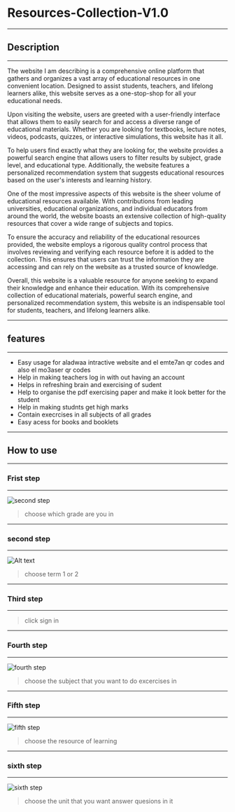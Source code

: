 # Resources-Collection-V1.0 
_______
## Description
_______
The website I am describing is a comprehensive online platform that gathers and organizes a vast array of educational resources in one convenient location. Designed to assist students, teachers, and lifelong learners alike, this website serves as a one-stop-shop for all your educational needs.

Upon visiting the website, users are greeted with a user-friendly interface that allows them to easily search for and access a diverse range of educational materials. Whether you are looking for textbooks, lecture notes, videos, podcasts, quizzes, or interactive simulations, this website has it all.

To help users find exactly what they are looking for, the website provides a powerful search engine that allows users to filter results by subject, grade level, and educational type. Additionally, the website features a personalized recommendation system that suggests educational resources based on the user's interests and learning history.

One of the most impressive aspects of this website is the sheer volume of educational resources available. With contributions from leading universities, educational organizations, and individual educators from around the world, the website boasts an extensive collection of high-quality resources that cover a wide range of subjects and topics.

To ensure the accuracy and reliability of the educational resources provided, the website employs a rigorous quality control process that involves reviewing and verifying each resource before it is added to the collection. This ensures that users can trust the information they are accessing and can rely on the website as a trusted source of knowledge.

Overall, this website is a valuable resource for anyone seeking to expand their knowledge and enhance their education. With its comprehensive collection of educational materials, powerful search engine, and personalized recommendation system, this website is an indispensable tool for students, teachers, and lifelong learners alike.
______
## features
______
* Easy usage for aladwaa intractive website and el emte7an qr codes and also el mo3aser qr codes 
* Help in making teachers log in with out having an account 
* Helps in refreshing brain and exercising of sudent
* Help to organise the pdf exercising paper and make it look better for the student 
* Help in making  studnts  get high marks 
* Contain execrcises in all subjects of all grades 
* Easy acess for books and booklets
______
## How to use 
-------
### Frist step
-----
 ![second step](https://i.ibb.co/M7kJYqD/1.png)
 >choose which grade are you in
 -----

 ### second step
 --------
 ![Alt text](https://i.ibb.co/SVKs4P4/2.png)
 >choose term 1 or 2
 ------
 ### Third step 
 ------
 >click sign in 
 -----
 ### Fourth step 
 -----
 ![fourth step](https://i.ibb.co/SJSpbL5/3.png)
 >choose the subject that you want to do excercises in
 ----------------
 ### Fifth step
-----
![fifth step](https://i.ibb.co/2PzZhJy/4.png)
>choose the resource of learning 
----
### sixth step
---
![sixth step](https://i.ibb.co/0QTdxsD/5.jpg)
>choose the unit that you want answer quesions in it
